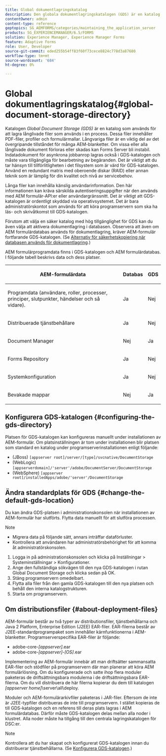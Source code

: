 ```yaml
---
title: Global dokumentlagringskatalog
description: Den globala dokumentlagringskatalogen (GDS) är en katalog som används för att lagra långlivade filer som används i en process.
contentOwner: admin
content-type: reference
geptopics: SG_AEMFORMS/categories/maintaining_the_application_server
products: SG_EXPERIENCEMANAGER/6.5/FORMS
solution: Experience Manager, Experience Manager Forms
feature: Adaptive Forms
role: User, Developer
source-git-commit: eded255b54ff83f60f73cece8824c778d3a87680
workflow-type: tm+mt
source-wordcount: '684'
ht-degree: 0%

---
```


# Global dokumentlagringskatalog{#global-document-storage-directory}

Katalogen *Global Document Storage (GDS)* är en katalog som används för att lagra långlivade filer som används i en process. Dessa filer innehåller PDF-filer, profiler och formulärmallar. Långvariga filer är en viktig del av det övergripande tillståndet för många AEM-blanketter. Om vissa eller alla långlivade dokument förloras eller skadas kan Forms Server bli instabil. Indatadokument för asynkrona jobbanrop lagras också i GDS-katalogen och måste vara tillgängliga för bearbetning av begäranden. Det är viktigt att du tar hänsyn till tillförlitligheten i det filsystem som är värd för GDS-katalogen. Använd en redundant matris med oberoende diskar (RAID) eller annan teknik som är lämplig för din kvalitet och nivå av servicebehov.

Långa filer kan innehålla känslig användarinformation. Den här informationen kan kräva särskilda autentiseringsuppgifter när den används med AEM formulär-API:er eller användargränssnitt. Det är viktigt att GDS-katalogen är ordentligt skyddad via operativsystemet. Det är bara administratörskontot som används för att köra programservern som ska ha läs- och skrivåtkomst till GDS-katalogen.

Förutom att välja en säker katalog med hög tillgänglighet för GDS kan du även välja att aktivera dokumentlagring i databasen. Observera att även om AEM formulärdatabas används för dokumentlagring, kräver AEM-formulär fortfarande GDS-katalogen. (Se [Alternativ för säkerhetskopiering när databasen används för dokumentlagring](/help/forms/using/admin-help/files-back-recover.md#backup-options-when-database-is-used-for-document-storage).)

AEM formulärprogramdata finns i GDS-katalogen och AEM formulärdatabas. I följande tabell beskrivs data och dess platser.

<table>
 <thead>
  <tr>
   <th><p>AEM-formulärdata</p></th>
   <th><p>Databas</p></th>
   <th><p>GDS</p></th>
  </tr>
 </thead>
 <tbody>
  <tr>
   <td><p>Programdata (användare, roller, processer, principer, slutpunkter, händelser och så vidare).</p></td>
   <td><p>Ja</p></td>
   <td><p>Nej</p></td>
  </tr>
  <tr>
   <td><p>Distribuerade tjänstbehållare</p></td>
   <td><p>Ja</p></td>
   <td><p>Nej</p></td>
  </tr>
  <tr>
   <td><p>Document Manager </p></td>
   <td><p>Nej</p></td>
   <td><p>Ja</p></td>
  </tr>
  <tr>
   <td><p>Forms Repository</p></td>
   <td><p>Ja</p></td>
   <td><p>Nej</p></td>
  </tr>
  <tr>
   <td><p>Systemkonfiguration</p></td>
   <td><p>Ja</p></td>
   <td><p>Nej</p></td>
  </tr>
  <tr>
   <td><p>Bevakade mappar</p></td>
   <td><p>Nej</p></td>
   <td><p>Ja</p></td>
  </tr>
 </tbody>
</table>

## Konfigurera GDS-katalogen {#configuring-the-gds-directory}

Platsen för GDS-katalogen kan konfigureras manuellt under installationen av AEM-formulär. Om platsinställningen är tom under installationen blir platsen som standard en katalog under programserverinstallationen enligt följande:

* (JBoss) `[appserver root]/server/[type]/svcnative/DocumentStorage`
* (WebLogic) `[appserverdomain]/'server'/adobe/DocumentServer/DocumentStorage`
* (WebSphere) `[appserver root]/installedApps/adobe/'server'/DocumentStorage`

## Ändra standardplats för GDS {#change-the-default-gds-location}

Du kan ändra GDS-platsen i administrationskonsolen när installationen av AEM-formulär har slutförts. Flytta data manuellt för att slutföra processen.

>[!NOTE]
>
>* Migrera data på följande sätt, annars inträffar dataförluster.
>* Kontrollera att användaren har administratörsbehörighet för att komma åt administratörskonsolen.

1. Logga in på administrationskonsolen och klicka på Inställningar > Systeminställningar > Konfigurationer.
1. Ange den fullständiga sökvägen till den nya GDS-katalogen i rutan Global Document Storage och klicka sedan på OK.
1. Stäng programservern omedelbart.
1. Flytta alla filer från den gamla GDS-katalogen till den nya platsen och behåll den interna katalogstrukturen.
1. Starta om programservern.

## Om distributionsfiler {#about-deployment-files}

AEM-formulär består av två typer av distributionsfiler, tjänstbehållarna och Java 2 Platform, Enterprise Edition (J2EE) EAR-filer. EAR-filerna består av J2EE-standardprogrampaket som innehåller kärnfunktionerna i AEM-blanketter. Programserverspecifika EAR-filer är följande:

* adobe-core-*[appserver]*.ear
* adobe-core-*[appserver]*-*[OS]*.ear

Implementering av AEM-formulär innebär att man driftsätter sammansatta EAR-filer och stödfiler på programservern där man planerar att köra AEM formulärlösning. Om du konfigurerade och satte ihop flera moduler paketeras de driftsättningsbara modulerna i de driftsättningsbara EAR-filerna. Om du vill distribuera de här filerna kopierar du dem till katalogen *[appserver home]*\server\all\deploy.

Moduler och AEM-formulärarkivfiler paketeras i JAR-filer. Eftersom de inte är J2EE-typfiler distribueras de inte till programservern. I stället kopieras de till GDS-katalogen och en referens till deras plats lagras i AEM formulärdatabas. Därför måste GDS-katalogen delas mellan alla noder i klustret. Alla noder måste ha tillgång till den centrala lagringskatalogen för DSC:er.

>[!NOTE]
>
>Kontrollera att du har skapat och konfigurerat GDS-katalogen innan du distribuerar tjänstbehållarna. (Se [Konfigurera GDS-katalogen](global-document-storage-directory.md#configuring-the-gds-directory).)
